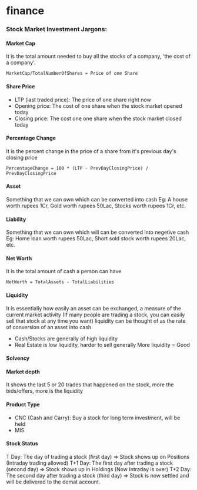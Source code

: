 # finance

### Stock Market Investment Jargons:

#### Market Cap
It is the total amount needed to buy all the stocks of a company, 'the cost of a company'.
```
MarketCap/TotalNumberOfShares = Price of one Share
```

#### Share Price
- LTP (last traded price): The price of one share right now
- Opening price: The cost of one share when the stock market opened today
- Closing price: The cost one one share when the stock market closed today

#### Percentage Change
It is the percent change in the price of a share from it's previous day's closing price
```
PercentageChange = 100 * (LTP - PrevDayClosingPrice) / PrevDayClosingPrice
```

#### Asset
Something that we can own which can be converted into cash
Eg: A house worth rupees 1Cr, Gold worth rupees 50Lac, Stocks worth rupees 1Cr, etc.

#### Liability
Something that we can own which will can be converted into negetive cash
Eg: Home loan worth rupees 50Lac, Short sold stock worth rupees 20Lac, etc.

#### Net Worth
It is the total amount of cash a person can have
```
NetWorth = TotalAssets - TotalLiabilities
```

#### Liquidity
It is essentially how easily an asset can be exchanged, a measure of the current market activity
(If many people are trading a stock, you can easily sell that stock at any time you want)
liquidity can be thought of as the rate of conversion of an asset into cash
- Cash/Stocks are generally of high liquidity
- Real Estate is low liquidity, harder to sell generally
More liquidity = Good


#### Solvency



#### Market depth
It shows the last 5 or 20 trades that happened on the stock, more the bids/offers, more is the liquidity

#### Product Type
- CNC (Cash and Carry):  Buy a stock for long term investment, will be held
- MIS

#### Stock Status

T   Day: The day of trading a stock (first day) => Stock shows up on Positions (Intraday trading allowed)
T+1 Day: The first day after trading a stock (second day) => Stock shows up in Holdings (Now Intraday is over)
T+2 Day: The second day after trading a stock (third day) => Stock is now settled and will be delivered to the demat account.



